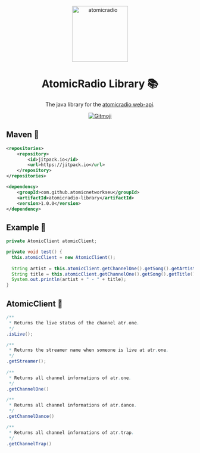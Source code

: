 <p align="center">
  <a href="https://atomicradio.eu">
    <img alt="atomicradio" src="https://cdn.atomicnetworks.eu/logo/coloured.png" width="150" />
  </a>
</p>
<h1 align="center">
  AtomicRadio Library 📚
</h1>
<p align="center">
   The java library for the <a href="https://api.atomicradio.eu">atomicradio web-api</a>.
</p>
<p align="center">
  <a href="https://gitmoji.carloscuesta.me">
      <img src="https://img.shields.io/badge/gitmoji-%20😜%20😍-FFDD67.svg?style=flat-square" alt="Gitmoji">
  </a>  
</p>

## Maven 🔧
```xml
<repositories>
	<repository>
	    <id>jitpack.io</id>
	    <url>https://jitpack.io</url>
	</repository>
</repositories>

<dependency>
    <groupId>com.github.atomicnetworkseu</groupId>
    <artifactId>atomicradio-library</artifactId>
    <version>1.0.0</version>
</dependency>
```

## Example 📄
```java
private AtomicClient atomicClient;

private void test() {
  this.atomicClient = new AtomicClient();
  
  String artist = this.atomicClient.getChannelOne().getSong().getArtist();
  String title = this.atomicClient.getChannelOne().getSong().getTitle();
  System.out.println(artist + " - " + title);
}
```

## AtomicClient 📗
```java
/**
 * Returns the live status of the channel atr.one.
 */
.isLive();

/**
 * Returns the streamer name when someone is live at atr.one.
 */
.getStreamer();
 
/**
 * Returns all channel informations of atr.one.
 */
.getChannelOne()

/**
 * Returns all channel informations of atr.dance.
 */
.getChannelDance()

/**
 * Returns all channel informations of atr.trap.
 */
.getChannelTrap()
```
